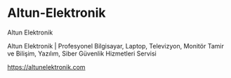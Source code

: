 # Altun-Elektronik
Altun Elektronik


Altun Elektronik | Profesyonel Bilgisayar, Laptop, Televizyon, Monitör Tamir ve Bilişim, Yazılım, Siber Güvenlik Hizmetleri Servisi

https://altunelektronik.com
